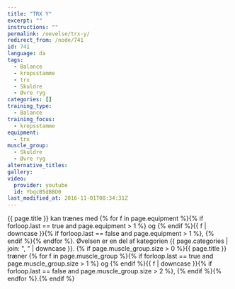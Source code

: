 ```yaml
---
title: "TRX Y"
excerpt: ""
instructions: ""
permalink: /oevelse/trx-y/
redirect_from: /node/741
id: 741
language: da
tags:
  - Balance
  - kropsstamme
  - trx
  - Skuldre
  - Øvre ryg
categories: []
training_type:
  - Balance
training_focus:
  - kropsstamme
equipment:
  - trx
muscle_group:
  - Skuldre
  - Øvre ryg
alternative_titles:
gallery:
video:
  provider: youtube
  id: YbqcB5dBBD0
last_modified_at: 2016-11-01T08:34:31Z
---
```

{{ page.title }} kan trænes med {% for f in page.equipment %}{% if forloop.last == true and page.equipment > 1 %} og {% endif %}{{ f | downcase  }}{% if forloop.last == false and page.equipment > 1 %}, {% endif %}{% endfor %}. Øvelsen er en del af kategorien {{ page.categories | join: ", " | downcase }}. {% if page.muscle_group.size > 0 %}{{ page.title }} træner {% for f in page.muscle_group %}{% if forloop.last == true and page.muscle_group.size > 1 %} og {% endif %}{{ f | downcase }}{% if forloop.last == false and page.muscle_group.size > 2 %}, {% endif %}{% endfor %}.{% endif %}
